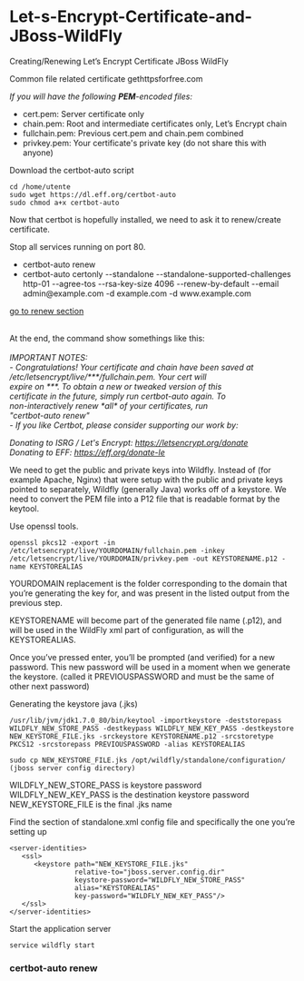 # Let-s-Encrypt-Certificate-and-JBoss-WildFly

Creating/Renewing Let’s Encrypt Certificate JBoss WildFly

Common file related certificate gethttpsforfree.com

<i>If you will have the following <b>PEM</b>-encoded files:</i>

- cert.pem:   Server certificate only
- chain.pem:   Root and intermediate certificates only, Let’s Encrypt chain
- fullchain.pem:   Previous cert.pem and chain.pem combined
- privkey.pem:   Your certificate's private key (do not share this with anyone)

Download the certbot-auto script

```
cd /home/utente
sudo wget https://dl.eff.org/certbot-auto
sudo chmod a+x certbot-auto
```

Now that certbot is hopefully installed, we need to ask it to renew/create certificate.

Stop all services running on port 80.

<ul>
	<li>certbot-auto renew</li>
	<li>certbot-auto certonly --standalone --standalone-supported-challenges http-01 --agree-tos --rsa-key-size 4096 --renew-by-default --email admin@example.com -d example.com -d www.example.com</li>
</ul>

[go to renew section](https://github.com/antoniopaolacci/Let-s-Encrypt-Certificate-and-JBoss-WildFly/blob/master/README.md#certbot-auto-renew)

<br>
At the end, the command show somethings like this:
<br><br>
<i>
IMPORTANT NOTES:<br>
 - Congratulations! Your certificate and chain have been saved at<br>
   /etc/letsencrypt/live/***/fullchain.pem. Your cert will<br>
   expire on ***. To obtain a new or tweaked version of this<br>
   certificate in the future, simply run certbot-auto again. To<br>
   non-interactively renew *all* of your certificates, run<br>
   "certbot-auto renew"<br>
 - If you like Certbot, please consider supporting our work by:<br>

   Donating to ISRG / Let's Encrypt:   https://letsencrypt.org/donate<br>
   Donating to EFF:                    https://eff.org/donate-le
</i>
<br>

We need to get the public and private keys into Wildfly. Instead of (for example Apache, Nginx) that were setup with the public and private keys pointed to separately, Wildfly (generally Java) works off of a keystore.
We need to convert the PEM file into a P12 file that is readable format by the keytool.

Use openssl tools.

```
openssl pkcs12 -export -in /etc/letsencrypt/live/YOURDOMAIN/fullchain.pem -inkey /etc/letsencrypt/live/YOURDOMAIN/privkey.pem -out KEYSTORENAME.p12 -name KEYSTOREALIAS
```

YOURDOMAIN replacement is the folder corresponding to the domain that you’re generating the key for, and was present in the listed output from the previous step. 

KEYSTORENAME will become part of the generated file name (.p12), and will be used in the WildFly xml part of configuration, 
as will the KEYSTOREALIAS. 

Once you’ve pressed enter, you’ll be prompted (and verified) for a new password. 
This new password will be used in a moment when we generate the keystore.  (called it PREVIOUSPASSWORD and must be the same of other next password)


Generating the keystore java (.jks)

```
/usr/lib/jvm/jdk1.7.0_80/bin/keytool -importkeystore -deststorepass WILDFLY_NEW_STORE_PASS -destkeypass WILDFLY_NEW_KEY_PASS -destkeystore NEW_KEYSTORE_FILE.jks -srckeystore KEYSTORENAME.p12 -srcstoretype PKCS12 -srcstorepass PREVIOUSPASSWORD -alias KEYSTOREALIAS
```

```
sudo cp NEW_KEYSTORE_FILE.jks /opt/wildfly/standalone/configuration/ (jboss server config directory)
```

WILDFLY_NEW_STORE_PASS is keystore password <br>
WILDFLY_NEW_KEY_PASS   is the destination keystore password <br>
NEW_KEYSTORE_FILE      is the final .jks name <br>


Find the <security-realms> section of standalone.xml config file and specifically the one you’re setting up

```
<server-identities>
   <ssl>
      <keystore path="NEW_KEYSTORE_FILE.jks" 
                relative-to="jboss.server.config.dir" 
                keystore-password="WILDFLY_NEW_STORE_PASS" 
                alias="KEYSTOREALIAS" 
                key-password="WILDFLY_NEW_KEY_PASS"/>
   </ssl>
</server-identities>
```

Start the application server

```
service wildfly start
```


### certbot-auto renew 

